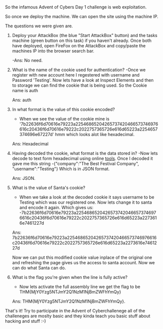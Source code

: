 So the infamous Advent of Cybers Day 1 challenge is web exploitation. 

So once we deploy the machine.
We can open the site using the machine IP.

The questions we were given are.

1. Deploy your AttackBox (the blue "Start AttackBox" button) and the tasks machine (green button on this task) if you haven't already. Once both have deployed, open FireFox on the AttackBox and copy/paste the machines IP into the browser search bar.
	
	-Ans: No need.

2. What is the name of the cookie used for authentication?
	-Once we register with new account here I regestered with username and Password 'Testing'.
	Now lets have a look at Inspect Elements and then to storage we can find the cookie that is being used.
	So the Cookie name is auth
	
	Ans: auth

3. In what format is the value of this cookie encoded?
	- When we see the value of the cookie mine is '7b22636f6d70616e79223a22546865204265737420466573746976616c20436f6d70616e79222c2022757365726e616d65223a2254657374696e67227d' hmm which looks alot like hexadecimal. 
	
	Ans: Hexadecimal

4. Having decoded the cookie, what format is the data stored in?
 	-Now lets decode to text form hexadecimal using online [tools](http://www.unit-conversion.info/texttools/hexadecimal/).
 	Once I decoded it gave me this string 
 		-{"company":"The Best Festival Company", "username":"Testing"} Which is in JSON format.

 	Ans: JSON.

5. What is the value of Santa's cookie?
 	- When we take a look at the decoded cookie it says username to be Testing which was our registered one. Now lets change it to santa and encode it again. Which gives us:
 		-7b22636f6d70616e79223a22546865204265737420466573746976616c20436f6d70616e79222c2022757365726e616d65223a2273616e7461227d

 	Ans: 7b22636f6d70616e79223a22546865204265737420466573746976616c20436f6d70616e79222c2022757365726e616d65223a2273616e7461227d

 	Now we can put this modified cookie value inplace of the original one and refreshing the page gives us the access to santa account. Now we can do what Santa can do. 

6. What is the flag you're given when the line is fully active?
 	- Now lets activate the full assembly line we get the flag to be THM{MjY0Yzg5NTJmY2Q1NzM1NjBmZWFhYmQy}

 	Ans: THM{MjY0Yzg5NTJmY2Q1NzM1NjBmZWFhYmQy}.


That's it! Try to participate in the Advent of Cyberchallenege all of the challeneges are moslty basic and they kinda teach you basic stuff about hacking and stuff :-)

